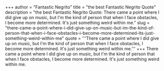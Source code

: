 +++
author = "Fantastic Negrito"
title = "the best Fantastic Negrito Quote"
description = "the best Fantastic Negrito Quote: There came a point where I did give up on music, but I'm the kind of person that when I face obstacles, I become more determined. It's just something weird within me."
slug = "there-came-a-point-where-i-did-give-up-on-music-but-im-the-kind-of-person-that-when-i-face-obstacles-i-become-more-determined-its-just-something-weird-within-me"
quote = '''There came a point where I did give up on music, but I'm the kind of person that when I face obstacles, I become more determined. It's just something weird within me.'''
+++
There came a point where I did give up on music, but I'm the kind of person that when I face obstacles, I become more determined. It's just something weird within me.
